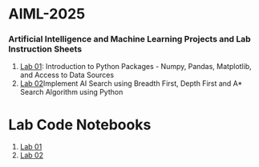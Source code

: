 # AIML-2025
### Artificial Intelligence and Machine Learning Projects and Lab Instruction Sheets
1. [Lab 01](https://github.com/kirankumareranki/AIML-2025/blob/main/AIML_A1.pdf): Introduction to Python Packages - Numpy, Pandas, Matplotlib, and Access to Data Sources
2. [Lab 02](https://github.com/kirankumareranki/AIML-2025/blob/main/AIML_A2.pdf)Implement AI Search using Breadth First, Depth First and A* Search Algorithm using Python



  # Lab Code Notebooks
1. [Lab 01](https://github.com/siddartharaj06/AIML-2025/blob/main/Lab01_AIML.ipynb)
2. [Lab 02](https://github.com/siddartharaj06/AIML-2025/blob/main/Lab02_AIML.ipynb)
